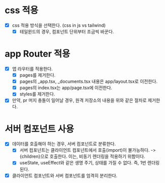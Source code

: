 # css 적용
- [x] css 적용 방식을 선택한다. (css in js vs tailwind)
  -[x] 테일윈드의 경우, 컴포넌트 단위부터 조금씩 바꾼다.

# app Router 적용
- [x] 앱 라우터를 적용한다.
  - [x] pages를 제거한다.
  - [x] pages의 _app.tsx, _documents.tsx 내용은 app/layout.tsx로 이전한다.
  - [x] pages의 index.tsx는 app/page.tsx에 이전한다.
  - [x] styles를 제거한다.
- [x] 만약, pr 머지 충돌이 일어날 경우, 원격 저장소의 내용을 위와 같은 절차로 제거한다.

# 서버 컴포넌트 사용
- [x] 데이터를 호출해야 하는 경우, 서버 컴포넌트로 분류한다.
  - [x] 서버 컴포넌트는 클라이언트 컴포넌트에서 호출(import)이 불가능하다. -> {children}으로 호출한다. 이는, 비동기 렌더링을 적용하기 위함이다.
  - [x] useState, useEffect와 같은 생명 주기, 상태를 가질 수 없다. 즉, 1번 렌더링 된다.
- [x] 클라이언트 컴포넌트와 서버 컴포넌트를 엄격히 분리한다.